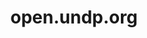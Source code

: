 ---
categories:
  - resume
  - highlight
title: "open.undp.org"
link: "http://open.undp.org/"
readmore: "http://www.lemony.space/portfolio/#data"
image: "../portfolio/images/thumb/web-undp.png"
col: 6
---